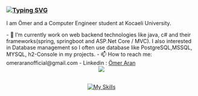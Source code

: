### <a href="https://git.io/typing-svg"><img src="https://readme-typing-svg.demolab.com?font=Fira+Code&duration=4500&pause=4500&color=020100&width=700&lines=Love+to+Solve+Problems+As+A+Backend+Developer" alt="Typing SVG"/></a>

<p>I am Ömer and a Computer Engineer student at Kocaeli University.</p>
- 🌱 I’m currently work on web backend technologies like java, c# and their frameworks(spring, springboot and ASP.Net Core / MVC). I also interested in Database management so I often use database like PostgreSQL,MSSQL, MYSQL, h2-Console in my projects.
- 📫 How to reach me: omeraranofficial@gmail.com
- Linkedin : <a href="https://www.linkedin.com/in/ömer-aran-3783bb167/">Ömer Aran</a>

<div align="center"><img src="https://github-readme-stats.vercel.app/api?username=omeraran&show_icons=true&count_private=false&hide_border=true" align="center" /></div> 

<br>

<div align="center">

[![My Skills](https://skillicons.dev/icons?i=java,spring,postgres,mongodb,git)](https://skillicons.dev)
</div>
